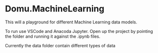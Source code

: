 Domu.MachineLearning
===============

This will a playground for different Machine Learning data models.

To run use VSCode and Anacoda Jupyter. Open up the project by pointing the folder and running it against the .ipynb files. 

Currently the data folder contain different types of data
